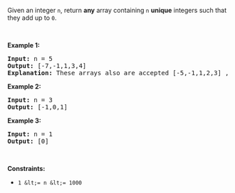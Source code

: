 Given an integer `` n ``, return __any__ array containing `` n `` __unique__ integers such that they add up to `` 0 ``.

&nbsp;

__Example 1:__

<pre>
<strong>Input:</strong> n = 5
<strong>Output:</strong> [-7,-1,1,3,4]
<strong>Explanation:</strong> These arrays also are accepted [-5,-1,1,2,3] , [-3,-1,2,-2,4].
</pre>

__Example 2:__

<pre>
<strong>Input:</strong> n = 3
<strong>Output:</strong> [-1,0,1]
</pre>

__Example 3:__

<pre>
<strong>Input:</strong> n = 1
<strong>Output:</strong> [0]
</pre>

&nbsp;

__Constraints:__

*   `` 1 &lt;= n &lt;= 1000 ``